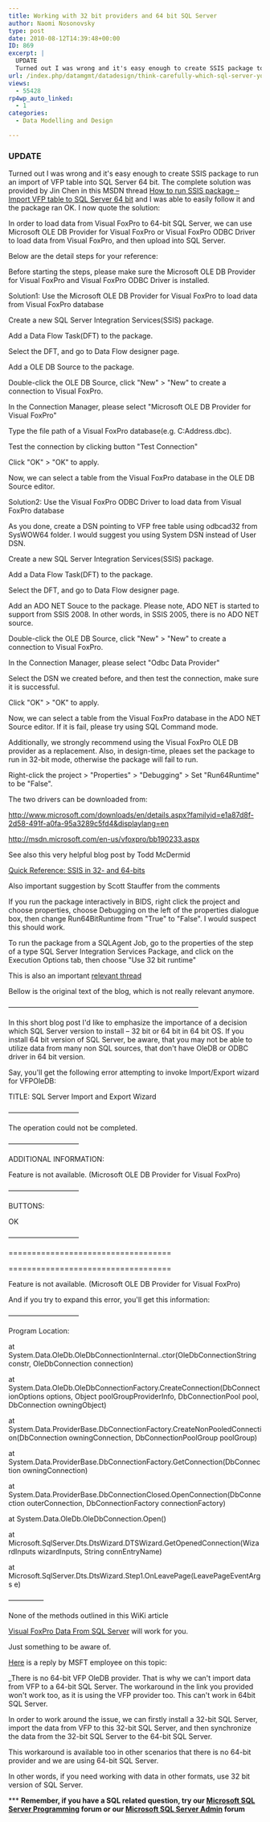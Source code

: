 ```yaml
---
title: Working with 32 bit providers and 64 bit SQL Server
author: Naomi Nosonovsky
type: post
date: 2010-08-12T14:39:48+00:00
ID: 869
excerpt: |
  UPDATE
  Turned out I was wrong and it's easy enough to create SSIS package to run an import of VFP table into SQL Server 64 bit. The complete solution was provided by Jin Chen in this MSDN thread How to run SSIS package - Import VFP table to SQL Server&hellip;
url: /index.php/datamgmt/datadesign/think-carefully-which-sql-server-you-wan/
views:
  - 55428
rp4wp_auto_linked:
  - 1
categories:
  - Data Modelling and Design

---
```

### <span class="MT_red">UPDATE</span>

Turned out I was wrong and it's easy enough to create SSIS package to run an import of VFP table into SQL Server 64 bit. The complete solution was provided by Jin Chen in this MSDN thread [How to run SSIS package – Import VFP table to SQL Server 64 bit][1] and I was able to easily follow it and the package ran OK. I now quote the solution:

In order to load data from Visual FoxPro to 64-bit SQL Server, we can use Microsoft OLE DB Provider for Visual FoxPro or Visual FoxPro ODBC Driver to load data from Visual FoxPro, and then upload into SQL Server.

Below are the detail steps for your reference:
  
Before starting the steps, please make sure the Microsoft OLE DB Provider for Visual FoxPro and Visual FoxPro ODBC Driver is installed.
  
Solution1: Use the Microsoft OLE DB Provider for Visual FoxPro to load data from Visual FoxPro database

Create a new SQL Server Integration Services(SSIS) package.
  
Add a Data Flow Task(DFT) to the package.
  
Select the DFT, and go to Data Flow designer page.
  
Add a OLE DB Source to the package.
  
Double-click the OLE DB Source, click "New" > "New" to create a connection to Visual FoxPro.
  
In the Connection Manager, please select "Microsoft OLE DB Provider for Visual FoxPro"
  
Type the file path of a Visual FoxPro database(e.g. C:Address.dbc).
  
Test the connection by clicking button "Test Connection"
  
Click "OK" > "OK" to apply.
  
Now, we can select a table from the Visual FoxPro database in the OLE DB Source editor.
  
Solution2: Use the Visual FoxPro ODBC Driver to load data from Visual FoxPro database

As you done, create a DSN pointing to VFP free table using odbcad32 from SysWOW64 folder. I would suggest you using System DSN instead of User DSN.
  
Create a new SQL Server Integration Services(SSIS) package.
  
Add a Data Flow Task(DFT) to the package.
  
Select the DFT, and go to Data Flow designer page.
  
Add an ADO NET Souce to the package. Please note, ADO NET is started to support from SSIS 2008. In other words, in SSIS 2005, there is no ADO NET source.
  
Double-click the OLE DB Source, click "New" > "New" to create a connection to Visual FoxPro.
  
In the Connection Manager, please select "Odbc Data Provider"
  
Select the DSN we created before, and then test the connection, make sure it is successful.
  
Click "OK" > "OK" to apply.
  
Now, we can select a table from the Visual FoxPro database in the ADO NET Source editor. If it is fail, please try using SQL Command mode.
  
Additionally, we strongly recommend using the Visual FoxPro OLE DB provider as a replacement. Also, in design-time, pleaes set the package to run in 32-bit mode, otherwise the package will fail to run.
  
Right-click the project > "Properties" > "Debugging" > Set "Run64Runtime" to be "False".

The two drivers can be downloaded from:
  
http://www.microsoft.com/downloads/en/details.aspx?familyid=e1a87d8f-2d58-491f-a0fa-95a3289c5fd4&displaylang=en
  
http://msdn.microsoft.com/en-us/vfoxpro/bb190233.aspx

See also this very helpful blog post by Todd McDermid
  
[Quick Reference: SSIS in 32- and 64-bits][2]

Also important suggestion by Scott Stauffer from the comments
  
If you run the package interactively in BIDS, right click the project and choose properties, choose Debugging on the left of the properties dialogue box, then change Run64BitRuntime from "True" to "False". I would suspect this should work. 

To run the package from a SQLAgent Job, go to the properties of the step of a type SQL Server Integration Services Package, and click on the Execution Options tab, then choose "Use 32 bit runtime"

This is also an important [relevant thread][3] 

Bellow is the original text of the blog, which is not really relevant anymore.
  
———————————————————————————
  
In this short blog post I'd like to emphasize the importance of a decision which SQL Server version to install – 32 bit or 64 bit in 64 bit OS. If you install 64 bit version of SQL Server, be aware, that you may not be able to utilize data from many non SQL sources, that don't have OleDB or ODBC driver in 64 bit version.

Say, you'll get the following error attempting to invoke Import/Export wizard for VFPOleDB:

TITLE: SQL Server Import and Export Wizard
  
——————————

The operation could not be completed.

——————————
  
ADDITIONAL INFORMATION:

Feature is not available. (Microsoft OLE DB Provider for Visual FoxPro)

——————————
  
BUTTONS:

OK
  
——————————

===================================

===================================

Feature is not available. (Microsoft OLE DB Provider for Visual FoxPro)

And if you try to expand this error, you'll get this information:
  
——————————
  
Program Location:

at System.Data.OleDb.OleDbConnectionInternal..ctor(OleDbConnectionString constr, OleDbConnection connection)
  
at System.Data.OleDb.OleDbConnectionFactory.CreateConnection(DbConnectionOptions options, Object poolGroupProviderInfo, DbConnectionPool pool, DbConnection owningObject)
  
at System.Data.ProviderBase.DbConnectionFactory.CreateNonPooledConnection(DbConnection owningConnection, DbConnectionPoolGroup poolGroup)
  
at System.Data.ProviderBase.DbConnectionFactory.GetConnection(DbConnection owningConnection)
  
at System.Data.ProviderBase.DbConnectionClosed.OpenConnection(DbConnection outerConnection, DbConnectionFactory connectionFactory)
  
at System.Data.OleDb.OleDbConnection.Open()
  
at Microsoft.SqlServer.Dts.DtsWizard.DTSWizard.GetOpenedConnection(WizardInputs wizardInputs, String connEntryName)
  
at Microsoft.SqlServer.Dts.DtsWizard.Step1.OnLeavePage(LeavePageEventArgs e)

—————
  
None of the methods outlined in this WiKi article
  
[Visual FoxPro Data From SQL Server][4] will work for you.

Just something to be aware of.

[Here][5] is a reply by MSFT employee on this topic:
  
_There is no 64-bit VFP OleDB provider. That is why we can't import data from VFP to a 64-bit SQL Server. The workaround in the link you provided won't work too, as it is using the VFP provider too. This can't work in 64bit SQL Server.</p> 

In order to work around the issue, we can firstly install a 32-bit SQL Server, import the data from VFP to this 32-bit SQL Server, and then synchronize the data from the 32-bit SQL Server to the 64-bit SQL Server.
  
This workaround is available too in other scenarios that there is no 64-bit provider and we are using 64-bit SQL Server.</i>

In other words, if you need working with data in other formats, use 32 bit version of SQL Server.

\*** **Remember, if you have a SQL related question, try our [Microsoft SQL Server Programming][6] forum or our [Microsoft SQL Server Admin][7] forum**<ins></ins>

 [1]: http://social.msdn.microsoft.com/Forums/en-US/sqlintegrationservices/thread/c32c0820-0e2d-4461-820a-530541c769c6
 [2]: http://toddmcdermid.blogspot.com/2009/10/quick-reference-ssis-in-32-and-64-bits.html
 [3]: http://social.msdn.microsoft.com/Forums/en-US/transactsql/thread/d730190c-47e6-4c00-91c0-3e95af0fdc5e
 [4]: http://fox.wikis.com/wc.dll?Wiki~VisualFoxProDataFromSQLServer
 [5]: http://social.msdn.microsoft.com/Forums/en-US/sqltools/thread/ad87945a-b47f-4ec5-941a-d2ec7b02be59
 [6]: http://forum.ltd.local/viewforum.php?f=17
 [7]: http://forum.ltd.local/viewforum.php?f=22